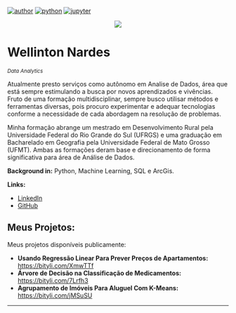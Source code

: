 [![author](https://img.shields.io/badge/author-wellinton-blue.svg)](https://www.linkedin.com/in/wellinton-nardes/)
[![python](https://img.shields.io/badge/python-3.10-green.svg)](https://www.python.org/about/)
[![jupyter](https://img.shields.io/badge/ide-jupyter-orange.svg)](https://jupyter.org/index.html)

<p align="center">
  <img src="banner.png" >
</p>

# Wellinton Nardes
<sub> *Data Analytics* <sub>


Atualmente presto serviços como autônomo em Analise de Dados, área que está sempre estimulando a busca por novos aprendizados e vivências. Fruto de uma formação multidisciplinar, sempre busco utilisar métodos e ferramentas diversas, pois procuro experimentar e adequar tecnologias conforme a necessidade de cada abordagem na resolução de problemas.

Minha formação abrange um mestrado em Desenvolvimento Rural pela Universidade Federal do Rio Grande do Sul (UFRGS) e uma graduação em Bacharelado em Geografia pela Universidade Federal de Mato Grosso (UFMT). Ambas as formações deram base e direcionamento de forma significativa para  área de Análise de Dados.


**Background in:** Python, Machine Learning, SQL e ArcGis.

**Links:**
* [LinkedIn](https://www.linkedin.com/in/wellinton-nardes/)
* [GitHub](https://github.com/magowellinton)


## Meus Projetos:
Meus projetos disponíveis publicamente:

* **Usando Regressão Linear Para Prever Preços de Apartamentos:** https://bityli.com/XmwTTf
* **Árvore de Decisão na Classificação de Medicamentos:** https://bityli.com/7Lrfh3
* **Agrupamento de Imóveis Para Aluguel Com K-Means:** https://bityli.com/jMSuSU


---





